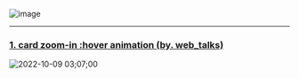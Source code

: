 ![image](https://user-images.githubusercontent.com/99783474/194721319-a6e8fc4b-4af2-486f-805d-4411e7b25046.png)

---

### [1. card zoom-in :hover animation (by. web_talks)](https://github.com/oiosu/Learn-and-Learn/tree/master/hover_animation)

![2022-10-09 03;07;00](https://user-images.githubusercontent.com/99783474/194721480-849ecc86-6b57-4a59-986d-f071d90ac3ad.gif)


